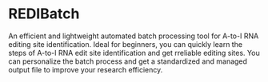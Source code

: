 # REDIBatch
An efficient and lightweight automated batch processing tool for A-to-I RNA editing site identification. 
Ideal for beginners, you can quickly learn the steps of A-to-I RNA edit site identification and get rreliable editing sites. You can personalize the batch process and get a standardized and managed output file to improve your research efficiency.
